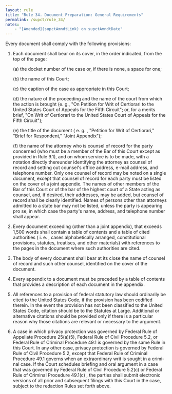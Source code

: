 ```yaml
---
layout: rule
title: "Rule 34. Document Preparation: General Requirements"
permalink: /supct/rule_34/
notes:
    - "[Amended](supctAmndtLink) on supctAmndtDate"
---
```


Every document shall comply with the following provisions:


1. Each document shall bear on its cover, in the order indicated, from the top of the page:


    (a) the docket number of the case or, if there is none, a space for one;


    (b) the name of this Court;


    (c) the caption of the case as appropriate in this Court;


    (d) the nature of the proceeding and the name of the court from which the action is brought (e. g., "On Petition for Writ of Certiorari to the United States Court of Appeals for the Fifth Circuit"; or, for a merits brief, "On Writ of Certiorari to the United States Court of Appeals for the Fifth Circuit");


    (e) the title of the document ( e. g. , "Petition for Writ of Certiorari," "Brief for Respondent," "Joint Appendix");


    (f) the name of the attorney who is counsel of record for the party concerned (who must be a member of the Bar of this Court except as provided in Rule 9.1), and on whom service is to be made, with a notation directly thereunder identifying the attorney as counsel of record and setting out counsel's office address, e-mail address, and telephone number. Only one counsel of record may be noted on a single document, except that counsel of record for each party must be listed on the cover of a joint appendix. The names of other members of the Bar of this Court or of the bar of the highest court of a State acting as counsel, and, if desired, their addresses, may be added, but counsel of record shall be clearly identified. Names of persons other than attorneys admitted to a state bar may not be listed, unless the party is appearing pro se, in which case the party's name, address, and telephone number shall appear.


2. Every document exceeding (other than a joint appendix), that exceeds 1,500 words shall contain a table of contents and a table of cited authorities ( i. e. , cases alphabetically arranged, constitutional provisions, statutes, treatises, and other materials) with references to the pages in the document where such authorities are cited.


3. The body of every document shall bear at its close the name of counsel of record and such other counsel, identified on the cover of the document.


4. Every appendix to a document must be preceded by a table of contents that provides a description of each document in the appendix.


5. All references to a provision of federal statutory law should ordinarily be cited to the United States Code, if the provision has been codified therein. In the event the provision has not been classified to the United States Code, citation should be to the Statutes at Large. Additional or alternative citations should be provided only if there is a particular reason why those citations are relevant or necessary to the argument.


6. A case in which privacy protection was governed by Federal Rule of Appellate Procedure 25(a)(5), Federal Rule of Civil Proce­dure 5.2, or Federal Rule of Criminal Procedure 49.1 is gov­erned by the same Rule in this Court. In any other case, privacy protection is governed by Federal Rule of Civil Pro­cedure 5.2, except that Federal Rule of Criminal Procedure 49.1 governs when an extraordinary writ is sought in a crimi­nal case. If the Court schedules briefing and oral argument in a case that was governed by Federal Rule of Civil Proce­dure 5.2(c) or Federal Rule of Criminal Procedure 49.1(c) , the parties shall submit electronic versions of all prior and subsequent filings with this Court in the case, subject to the redaction Rules set forth above.